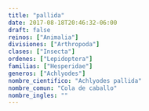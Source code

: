 ```yaml
---
title: "pallida"
date: 2017-08-18T20:46:32-06:00
draft: false
reinos: ["Animalia"]
divisiones: ["Arthropoda"]
clases: ["Insecta"]
ordenes: ["Lepidoptera"]
familias: ["Hesperidae"]
generos: ["Achlyodes"]
nombre_cientifico: "Achlyodes pallida"
nombre_comun: "Cola de caballo"
nombre_ingles: ""
---
```


